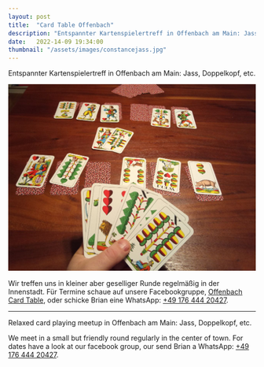 ```yaml
---
layout: post
title:  "Card Table Offenbach"
description: "Entspannter Kartenspielertreff in Offenbach am Main: Jass, Doppelkopf, etc."
date:   2022-14-09 19:34:00
thumbnail: "/assets/images/constancejass.jpg"
---
```

Entspannter Kartenspielertreff in Offenbach am Main: Jass, Doppelkopf, etc.

![](/assets/images/constancejass.jpg)

Wir treffen uns in kleiner aber geselliger Runde regelmäßig in der Innenstadt. Für Termine schaue auf unsere Facebookgruppe, [Offenbach Card Table](https://www.facebook.com/groups/cardtableoffenbach/), oder schicke Brian eine WhatsApp: [+49 176 444 20427](tel:+4917644420427).

---

Relaxed card playing meetup in Offenbach am Main: Jass, Doppelkopf, etc.

We meet in a small but friendly round regularly in the center of town. For dates have a look at our facebook group, our send Brian a WhatsApp: [+49 176 444 20427](tel:+4917644420427).